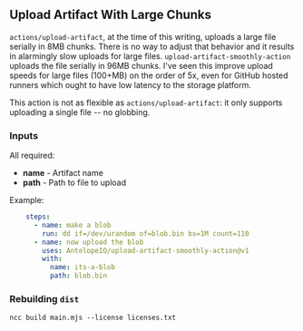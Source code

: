## Upload Artifact With Large Chunks
`actions/upload-artifact`, at the time of this writing, uploads a large file serially in 8MB chunks. There is no way to adjust that behavior and it results in alarmingly slow uploads for large files. `upload-artifact-smoothly-action` uploads the file serially in 96MB chunks. I've seen this improve upload speeds for large files (100+MB) on the order of 5x, even for GitHub hosted runners which ought to have low latency to the storage platform.

This action is not as flexible as `actions/upload-artifact`: it only supports uploading a single file -- no globbing.

### Inputs
All required:
* **name** - Artifact name
* **path** - Path to file to upload

Example:
```yaml
    steps:
      - name: make a blob
        run: dd if=/dev/urandom of=blob.bin bs=1M count=110
      - name: now upload the blob
        uses: AntelopeIO/upload-artifact-smoothly-action@v1
        with:
          name: its-a-blob
          path: blob.bin
```

### Rebuilding `dist`
```
ncc build main.mjs --license licenses.txt
```
